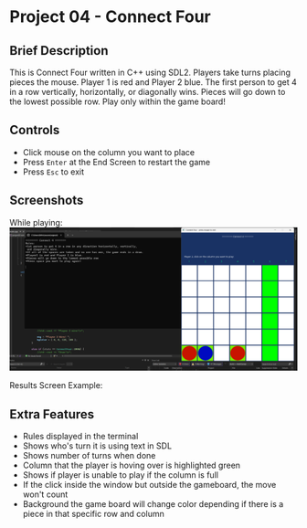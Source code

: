# Project 04 - Connect Four
 
## Brief Description
 
This is Connect Four written in C++ using SDL2. Players take turns placing pieces the mouse. Player 1 is red and Player 2 blue.
The first person to get 4 in a row vertically, horizontally, or diagonally wins. 
Pieces will go down to the lowest possible row. Play only within the game board!
 
## Controls
 
- Click mouse on the column you want to place
- Press `Enter` at the End Screen to restart the game
- Press `Esc` to exit
 
## Screenshots
 While playing:
![Screenshot](screenshot.png)

Results Screen Example:
 
## Extra Features
 
- Rules displayed in the terminal
- Shows who's turn it is using text in SDL
- Shows number of turns when done
- Column that the player is hoving over is highlighted green
- Shows if player is unable to play if the column is full
- If the click inside the window but outside the gameboard, the move won't count
- Background the game board will change color depending if there is a piece in that specific row and column